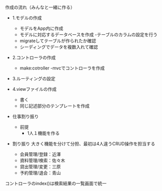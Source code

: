 作成の流れ（みんなと一緒に作る）
- 1.モデルの作成
  - モデルをApp内に作成
  - モデルに対応するデータベースを作成
   -テーブルのカラムの設定を行う
  - migrateしてテーブルが作られたか確認
  - シーディングでデータを複数入れて確認

- 2.コントローラの作成
  - make:cotroller -mvcでコントローラを作成

- 3.ルーティングの設定
- 4.viewファイルの作成
  - 書く
  - 同じ記述部分のテンプレートを作成


- 仕事割り振り
  - 前提
    - 1人１機能を作る

- 割り振り
大きく機能を分けて分担、最初は4人違うCRUD操作を担当する
  - 会員管理/登録：近澤
  - 資料管理/検索：佐々木
  - 貸出管理/変更：三原
  - 予約管理/退会：青山

コントローラのindex()は検索結果の一覧画面で統一
